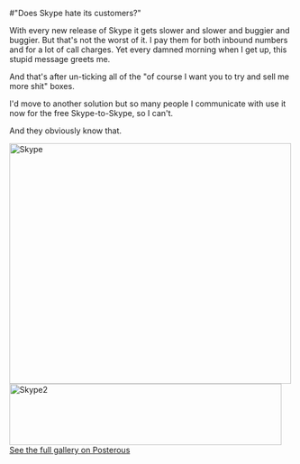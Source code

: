 #"Does Skype hate its customers?"


 <p>With every new release of Skype it gets slower and slower and buggier and buggier. But that's not the worst of it. I pay them for both inbound numbers and for a lot of call charges. Yet every damned morning when I get up, this stupid message greets me.</p>
<p />
<div>And that's after un-ticking all of the "of course I want you to try and sell me more shit" boxes.</div>
<p />
<div>I'd move to another solution but so many people I communicate with use it now for the free Skype-to-Skype, so I can't.&nbsp;</div>
<p />
<div>And they obviously know that.</div>
<p />
<p><div class='p_embed p_image_embed'>
<a href="http://getfile5.posterous.com/getfile/files.posterous.com/conoroneill/fHbXnDGvmxDd6Ak3xsThY541nruGNNsnnI4dSAq3GLpLV5AX8rXzo9Fsc9ny/skype.png"><img alt="Skype" height="427" src="http://getfile6.posterous.com/getfile/files.posterous.com/conoroneill/uACZ7rJMn5NzBdv9AaaI1FZTV2mo6h2xoQo8KWPK6tt6PA4O5pa9bBJWqcnn/skype.png.scaled.500.jpg" width="500" /></a>
<img alt="Skype2" height="109" src="http://getfile4.posterous.com/getfile/files.posterous.com/conoroneill/eTbYlZqOqj0DK22GlV6WTnkKz671Sk8MRwHlmZ8xF5M8Fqj6gEbgngNBQi6X/skype2.png" width="483" />
<div class='p_see_full_gallery'><a href="http://conoroneill.posterous.com/does-skype-hate-its-customers">See the full gallery on Posterous</a></div>
</div>
</p>
 